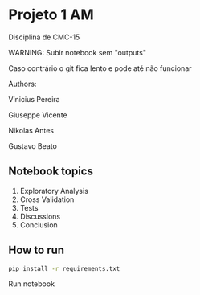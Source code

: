 # Projeto 1 AM

Disciplina de CMC-15

WARNING: Subir notebook sem "outputs"

Caso contrário o git fica lento e pode até não funcionar

Authors:

Vinicius Pereira

Giuseppe Vicente

Nikolas Antes

Gustavo Beato

## Notebook topics
1. Exploratory Analysis
2. Cross Validation
3. Tests
4. Discussions
5. Conclusion

## How to run
```bash
pip install -r requirements.txt
```

Run notebook
